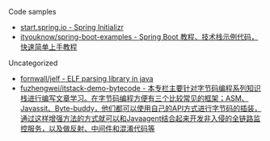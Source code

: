 Code samples

* [start.spring.io - Spring Initializr](https://start.spring.io/)
* [ityouknow/spring-boot-examples - Spring Boot 教程、技术栈示例代码，快速简单上手教程](https://github.com/ityouknow/spring-boot-examples)

Uncategorized

* [fornwall/jelf - ELF parsing library in java](https://github.com/fornwall/jelf)
* [fuzhengwei/itstack-demo-bytecode - 本专栏主要针对字节码编程系列知识栈进行编写文章学习。在字节码编程方便有三个比较常见的框架；ASM、Javassit、Byte-buddy，他们都可以使用自己的API方式进行字节码的插装，通过这样增强方法的方式就可以和Javaagent结合起来开发非入侵的全链路监控服务，以及做反射、中间件和混淆代码等](https://github.com/fuzhengwei/itstack-demo-bytecode)
